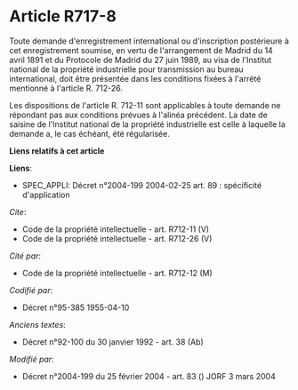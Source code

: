 # Article R717-8

Toute demande d'enregistrement international ou d'inscription postérieure à cet enregistrement soumise, en vertu de
l'arrangement de Madrid du 14 avril 1891 et du Protocole de Madrid du 27 juin 1989, au visa de l'Institut national de la
propriété industrielle pour transmission au bureau international, doit être présentée dans les conditions fixées à l'arrêté
mentionné à l'article R. 712-26. 

Les dispositions de l'article R. 712-11 sont applicables à toute demande ne répondant pas aux conditions prévues à l'alinéa
précédent. La date de saisine de l'Institut national de la propriété industrielle est celle à laquelle la demande a, le cas
échéant, été régularisée.

**Liens relatifs à cet article**

**Liens**:

  - SPEC_APPLI: Décret n°2004-199 2004-02-25 art. 89 : spécificité d'application

_Cite_:

  - Code de la propriété intellectuelle - art. R712-11 (V)
  - Code de la propriété intellectuelle - art. R712-26 (V)

_Cité par_:

  - Code de la propriété intellectuelle - art. R712-12 (M)

_Codifié par_:

  - Décret n°95-385 1955-04-10

_Anciens textes_:

  - Décret n°92-100 du 30 janvier 1992 - art. 38 (Ab)

_Modifié par_:

  - Décret n°2004-199 du 25 février 2004 - art. 83 () JORF 3 mars 2004
